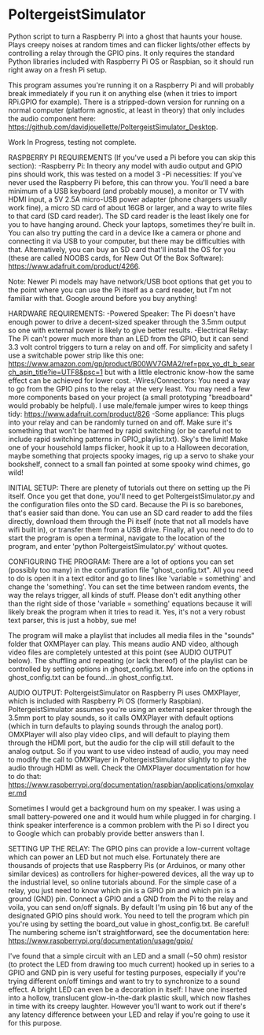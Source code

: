 # PoltergeistSimulator
Python script to turn a Raspberry Pi into a ghost that haunts your house. Plays creepy 
noises at random times and can flicker lights/other effects by controlling a relay through
the GPIO pins. It only requires the standard Python libraries included with Raspberry Pi OS
or Raspbian, so it should run right away on a fresh Pi setup.

This program assumes you're running it on a Raspberry Pi and will probably break immediately
if you run it on anything else (when it tries to import RPi.GPIO for example). There is a 
stripped-down version for running on a normal computer (platform agnostic, at least 
in theory) that only includes the audio component here: 
https://github.com/davidjouellette/PoltergeistSimulator_Desktop.


Work In Progress, testing not complete. 

RASPBERRY PI REQUIREMENTS (If you've used a Pi before you can skip this section):
-Raspberry Pi:     In theory any model with audio output and GPIO pins should work, this 
                   was tested on a model 3
-Pi necessities:   If you've never used the Raspberry Pi before, this can throw you. You'll
                   need a bare minimum of a USB keyboard (and probably mouse), a monitor or
                   TV with HDMI input, a 5V 2.5A micro-USB power adapter (phone chargers 
                   usually work fine), a micro SD card of about 16GB or larger, and a way to 
                   write files to that card (SD card reader). The SD card reader is the least
                   likely one for you to have hanging around. Check your laptops, sometimes 
                   they're built in. You can also try putting the card in a device like a 
                   camera or phone and connecting it via USB to your computer, but there
                   may be difficulties with that. Alternatively, you can buy an SD card 
                   that'll install the OS for you (these are called NOOBS cards, for New
                   Out Of the Box Software): https://www.adafruit.com/product/4266.

Note: Newer Pi models may have network/USB boot options that get you to the point where 
      you can use the Pi itself as a card reader, but I'm not familiar with that. Google
      around before you buy anything!

HARDWARE REQUIREMENTS:
-Powered Speaker:  The Pi doesn't have enough power to drive a decent-sized speaker through
                   the 3.5mm output so one with external power is likely to give better results.
-Electrical Relay: The Pi can't power much more than an LED from the GPIO, but it can send
                   3.3 volt control triggers to turn a relay on and off. For simplicity 
                   and safety I use a switchable power strip like this one:
                   https://www.amazon.com/gp/product/B00WV7GMA2/ref=ppx_yo_dt_b_search_asin_title?ie=UTF8&psc=1
                   but with a little electronic know-how the same effect can be achieved for 
                   lower cost.
-Wires/Connectors: You need a way to go from the GPIO pins to the relay at the very least.
                   You may need a few more components based on your project (a small 
                   prototyping "breadboard" would probably be helpful). I use male/female
                   jumper wires to keep things tidy: https://www.adafruit.com/product/826 
-Some appliance:   This plugs into your relay and can be randomly turned on and off. 
                   Make sure it's something that won't be harmed by rapid switching 
                   (or be careful not to include rapid switching patterns in 
                   GPIO_playlist.txt). Sky's the limit! Make one of your household lamps
                   flicker, hook it up to a Halloween decoration, maybe something that 
                   projects spooky images, rig up a servo to shake your bookshelf, connect
                   to a small fan pointed at some spooky wind chimes, go wild!

INITIAL SETUP:
There are plenety of tutorials out there on setting up the Pi itself. Once you get that done,
you'll need to get PoltergeistSimulator.py and the configuration files onto the SD card.
Because the Pi is so barebones, that's easier said than done. You can use an SD card reader to
add the files directly, download them through the Pi itself (note that not all models have wifi
built in), or transfer them from a USB drive. Finally, all you need to do to start the program is
open a terminal, navigate to the location of the program, and enter 'python PoltergeistSimulator.py'
without quotes.

CONFIGURING THE PROGRAM:
There are a lot of options you can set (possibly too many) in the configuration file
"ghost_config.txt". All you need to do is open it in a text editor and go to lines like
'variable = something' and change the 'something'. You can set the time between random events,
the way the relays trigger, all kinds of stuff. Please don't edit anything other than the right
side of those 'variable = something' equations because it will likely break the program when it
tries to read it. Yes, it's not a very robust text parser, this is just a hobby, sue me!

The program will make a playlist that includes all media files in the "sounds" folder that 
OXMPlayer can play. This means audio AND video, although video files are completely untested
at this point (see AUDIO OUTPUT below). The shuffling and repeating (or lack thereof) of the
playlist can be controlled by setting options in ghost_config.txt. More info on the options 
in ghost_config.txt can be found...in ghost_config.txt.

AUDIO OUTPUT:
PoltergeistSimulator on Raspberry Pi uses OMXPlayer, which is included with Raspberry Pi OS 
(formerly Raspbian). PoltergeistSimulator assumes you're using an external speaker through 
the 3.5mm port to play sounds, so it calls OMXPlayer with default options (which in turn 
defaults to playing sounds through the analog port). OMXPlayer will also play video clips,
and will default to playing them through the HDMI port, but the audio for the clip will still
default to the analog output. So if you want to use video instead of audio, you may need to 
modify the call to OMXPlayer in PoltergeistSimulator slightly to play the audio through
HDMI as well. Check the OMXPlayer documentation for how to do that: 
https://www.raspberrypi.org/documentation/raspbian/applications/omxplayer.md

Sometimes I would get a background hum on my speaker. I was using a small battery-powered one
and it would hum while plugged in for charging. I think speaker interference is a common problem
with the Pi so I direct you to Google which can probably provide better answers than I.

SETTING UP THE RELAY:
The GPIO pins can provide a low-current voltage which can power an LED but not much else.
Fortunately there are thousands of projects that use Raspberry Pis (or Arduinos, or many other
similar devices) as controllers for higher-powered devices, all the way up to the industrial
level, so online tutorials abound. For the simple case of a relay, you just need to know which
pin is a GPIO pin and which pin is a ground (GND) pin. Connect a GPIO and a GND from the Pi to
the relay and voila, you can send on/off signals. By default I'm using pin 16 but any of the 
designated GPIO pins should work. You need to tell the program which pin you're using by setting
the board_out value in ghost_config.txt. Be careful! The numbering scheme isn't straightforward, 
see the documentation here: https://www.raspberrypi.org/documentation/usage/gpio/

I've found that a simple circuit with an LED and a small (~50 ohm) resistor (to protect the LED
from drawing too much current) hooked up in series to a GPIO and GND pin is very useful for testing
purposes, especially if you're trying different on/off timings and want to try to synchronize to 
a sound effect. A bright LED can even be a decoration in itself: I have one inserted into a hollow,
translucent glow-in-the-dark plastic skull, which now flashes in time with its creepy laughter.
However you'll want to work out if there's any latency difference between your LED and relay if
you're going to use it for this purpose.
